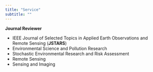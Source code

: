 ```yaml
---
title: "Service"
subtitle: ""
---
```


**Journal Reviewer**

- IEEE Journal of Selected Topics in Applied Earth Observations and Remote Sensing (**JSTARS**)
- Environmental Science and Pollution Research
- Stochastic Environmental Research and Risk Assessment
- Remote Sensing
- Sensing and Imaging